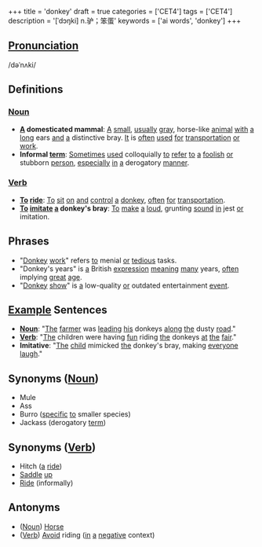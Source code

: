 +++
title = 'donkey'
draft = true
categories = ['CET4']
tags = ['CET4']
description = '[ˈdɔŋki] n.驴；笨蛋'
keywords = ['ai words', 'donkey']
+++

## [Pronunciation](/post/pronunciation/)
/dəˈnʌki/

## Definitions
### [Noun](/post/noun/)
- **[A](/post/a/) domesticated mammal**: [A](/post/a/) [small](/post/small/), [usually](/post/usually/) [gray](/post/gray/), horse-like [animal](/post/animal/) [with](/post/with/) [a](/post/a/) [long](/post/long/) ears [and](/post/and/) [a](/post/a/) distinctive bray. [It](/post/it/) is [often](/post/often/) [used](/post/used/) [for](/post/for/) [transportation](/post/transportation/) [or](/post/or/) [work](/post/work/).
- **Informal [term](/post/term/)**: [Sometimes](/post/sometimes/) [used](/post/used/) colloquially [to](/post/to/) [refer](/post/refer/) [to](/post/to/) [a](/post/a/) [foolish](/post/foolish/) [or](/post/or/) stubborn [person](/post/person/), [especially](/post/especially/) [in](/post/in/) [a](/post/a/) derogatory [manner](/post/manner/).

### [Verb](/post/verb/)
- **[To](/post/to/) [ride](/post/ride/)**: [To](/post/to/) [sit](/post/sit/) [on](/post/on/) [and](/post/and/) [control](/post/control/) [a](/post/a/) [donkey](/post/donkey/), [often](/post/often/) [for](/post/for/) [transportation](/post/transportation/).
- **[To](/post/to/) [imitate](/post/imitate/) [a](/post/a/) donkey's bray**: [To](/post/to/) [make](/post/make/) [a](/post/a/) [loud](/post/loud/), grunting [sound](/post/sound/) [in](/post/in/) jest [or](/post/or/) imitation.

## Phrases
- "[Donkey](/post/donkey/) [work](/post/work/)" refers [to](/post/to/) menial [or](/post/or/) [tedious](/post/tedious/) tasks.
- "Donkey's years" is [a](/post/a/) British [expression](/post/expression/) [meaning](/post/meaning/) [many](/post/many/) years, [often](/post/often/) implying [great](/post/great/) [age](/post/age/).
- "[Donkey](/post/donkey/) [show](/post/show/)" is [a](/post/a/) low-quality [or](/post/or/) outdated entertainment [event](/post/event/).

## [Example](/post/example/) Sentences
- **[Noun](/post/noun/)**: "[The](/post/the/) [farmer](/post/farmer/) was [leading](/post/leading/) [his](/post/his/) donkeys [along](/post/along/) [the](/post/the/) dusty [road](/post/road/)."
- **[Verb](/post/verb/)**: "[The](/post/the/) children were having [fun](/post/fun/) riding [the](/post/the/) donkeys [at](/post/at/) [the](/post/the/) [fair](/post/fair/)."
- **Imitative**: "[The](/post/the/) [child](/post/child/) mimicked [the](/post/the/) donkey's bray, making [everyone](/post/everyone/) [laugh](/post/laugh/)."

## Synonyms ([Noun](/post/noun/))
- Mule
- Ass
- Burro ([specific](/post/specific/) [to](/post/to/) smaller species)
- Jackass (derogatory [term](/post/term/))

## Synonyms ([Verb](/post/verb/))
- Hitch ([a](/post/a/) [ride](/post/ride/))
- [Saddle](/post/saddle/) [up](/post/up/)
- [Ride](/post/ride/) (informally)

## Antonyms
- ([Noun](/post/noun/)) [Horse](/post/horse/)
- ([Verb](/post/verb/)) [Avoid](/post/avoid/) riding ([in](/post/in/) [a](/post/a/) [negative](/post/negative/) context)
